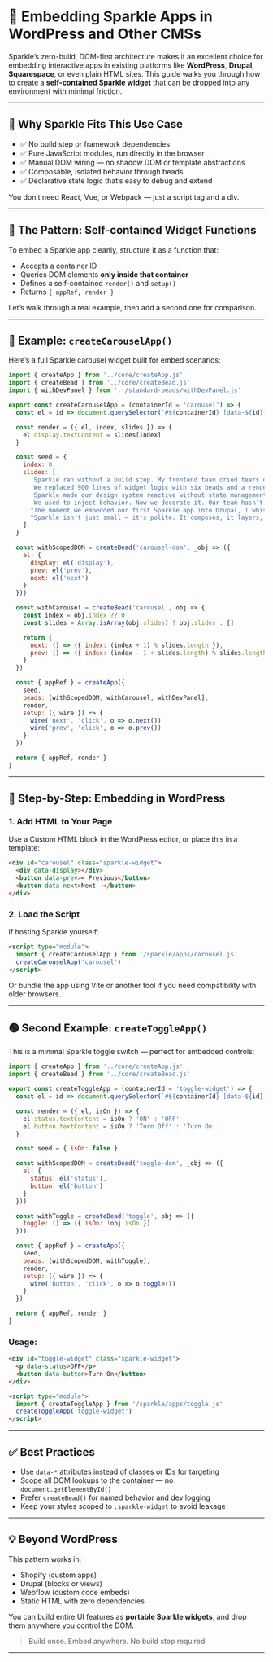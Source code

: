 # 🧱 Embedding Sparkle Apps in WordPress and Other CMSs

Sparkle’s zero-build, DOM-first architecture makes it an excellent choice for embedding interactive apps in existing platforms like **WordPress**, **Drupal**, **Squarespace**, or even plain HTML sites. This guide walks you through how to create a **self-contained Sparkle widget** that can be dropped into any environment with minimal friction.

---

## 🌟 Why Sparkle Fits This Use Case

* ✅ No build step or framework dependencies
* ✅ Pure JavaScript modules, run directly in the browser
* ✅ Manual DOM wiring — no shadow DOM or template abstractions
* ✅ Composable, isolated behavior through beads
* ✅ Declarative state logic that’s easy to debug and extend

You don’t need React, Vue, or Webpack — just a script tag and a div.

---

## 🧩 The Pattern: Self-contained Widget Functions

To embed a Sparkle app cleanly, structure it as a function that:

* Accepts a container ID
* Queries DOM elements **only inside that container**
* Defines a self-contained `render()` and `setup()`
* Returns `{ appRef, render }`

Let’s walk through a real example, then add a second one for comparison.

---

## 🌠 Example: `createCarouselApp()`

Here’s a full Sparkle carousel widget built for embed scenarios:

```js
import { createApp } from '../core/createApp.js'
import { createBead } from '../core/createBead.js'
import { withDevPanel } from '../standard-beads/withDevPanel.js'

export const createCarouselApp = (containerId = 'carousel') => {
  const el = id => document.querySelector(`#${containerId} [data-${id}]`)

  const render = ({ el, index, slides }) => {
    el.display.textContent = slides[index]
  }

  const seed = {
    index: 0,
    slides: [
      'Sparkle ran without a build step. My frontend team cried tears of joy.',
      'We replaced 900 lines of widget logic with six beads and a render function.',
      'Sparkle made our design system reactive without state management baggage.',
      'We used to inject behavior. Now we decorate it. Our team hasn’t looked back.',
      "The moment we embedded our first Sparkle app into Drupal, I whispered 'finally.'",
      "Sparkle isn't just small — it's polite. It composes, it layers, and it gets out of the way."
    ]
  }

  const withScopedDOM = createBead('carousel-dom', _obj => ({
    el: {
      display: el('display'),
      prev: el('prev'),
      next: el('next')
    }
  }))

  const withCarousel = createBead('carousel', obj => {
    const index = obj.index ?? 0
    const slides = Array.isArray(obj.slides) ? obj.slides : []

    return {
      next: () => ({ index: (index + 1) % slides.length }),
      prev: () => ({ index: (index - 1 + slides.length) % slides.length })
    }
  })

  const { appRef } = createApp({
    seed,
    beads: [withScopedDOM, withCarousel, withDevPanel],
    render,
    setup: ({ wire }) => {
      wire('next', 'click', o => o.next())
      wire('prev', 'click', o => o.prev())
    }
  })

  return { appRef, render }
}
```

---

## 🔌 Step-by-Step: Embedding in WordPress

### 1. Add HTML to Your Page

Use a Custom HTML block in the WordPress editor, or place this in a template:

```html
<div id="carousel" class="sparkle-widget">
  <div data-display></div>
  <button data-prev>← Previous</button>
  <button data-next>Next →</button>
</div>
```

### 2. Load the Script

If hosting Sparkle yourself:

```html
<script type="module">
  import { createCarouselApp } from '/sparkle/apps/carousel.js'
  createCarouselApp('carousel')
</script>
```

Or bundle the app using Vite or another tool if you need compatibility with older browsers.

---

## 🟢 Second Example: `createToggleApp()`

This is a minimal Sparkle toggle switch — perfect for embedded controls:

```js
import { createApp } from '../core/createApp.js'
import { createBead } from '../core/createBead.js'

export const createToggleApp = (containerId = 'toggle-widget') => {
  const el = id => document.querySelector(`#${containerId} [data-${id}]`)

  const render = ({ el, isOn }) => {
    el.status.textContent = isOn ? 'ON' : 'OFF'
    el.button.textContent = isOn ? 'Turn Off' : 'Turn On'
  }

  const seed = { isOn: false }

  const withScopedDOM = createBead('toggle-dom', _obj => ({
    el: {
      status: el('status'),
      button: el('button')
    }
  }))

  const withToggle = createBead('toggle', obj => ({
    toggle: () => ({ isOn: !obj.isOn })
  }))

  const { appRef } = createApp({
    seed,
    beads: [withScopedDOM, withToggle],
    render,
    setup: ({ wire }) => {
      wire('button', 'click', o => o.toggle())
    }
  })

  return { appRef, render }
}
```

### Usage:

```html
<div id="toggle-widget" class="sparkle-widget">
  <p data-status>OFF</p>
  <button data-button>Turn On</button>
</div>

<script type="module">
  import { createToggleApp } from '/sparkle/apps/toggle.js'
  createToggleApp('toggle-widget')
</script>
```

---

## ✅ Best Practices

* Use `data-*` attributes instead of classes or IDs for targeting
* Scope all DOM lookups to the container — no `document.getElementById()`
* Prefer `createBead()` for named behavior and dev logging
* Keep your styles scoped to `.sparkle-widget` to avoid leakage

---

## 💡 Beyond WordPress

This pattern works in:

* Shopify (custom apps)
* Drupal (blocks or views)
* Webflow (custom code embeds)
* Static HTML with zero dependencies

You can build entire UI features as **portable Sparkle widgets**, and drop them anywhere you control the DOM.

> Build once. Embed anywhere. No build step required.

---